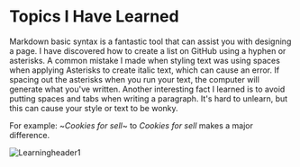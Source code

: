 
# Topics I Have Learned

Markdown basic syntax is a fantastic tool that can assist you with designing a page. I have discovered how to create a list on GitHub using a hyphen or asterisks. A common mistake I made when styling text was using spaces when applying Asterisks to create italic text, which can cause an error. If spacing out the asterisks when you run your text, the computer will generate what you've written. Another interesting fact I learned is to avoid putting spaces and tabs when writing a paragraph. It's hard to unlearn, but this can cause your style or text to be wonky.
  
  For example:
  ~*Cookies for sell*~ to *Cookies for sell* makes a major difference.
  
  ![Learningheader1](https://user-images.githubusercontent.com/113928893/191139580-e83df0f8-180e-4bbb-96c9-ce0728980973.jpg)
